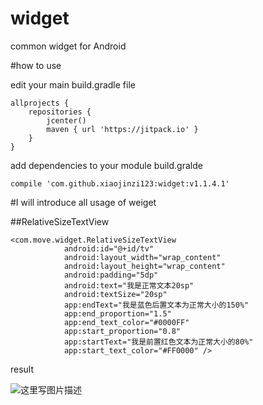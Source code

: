 # widget
common widget for Android


#how to use

edit your main build.gradle file

```
allprojects {
    repositories {
        jcenter()
        maven { url 'https://jitpack.io' }
    }
}
```

add dependencies to your module build.gralde

```
compile 'com.github.xiaojinzi123:widget:v1.1.4.1'
```

#I will introduce all usage of weiget

##RelativeSizeTextView

```
<com.move.widget.RelativeSizeTextView
            android:id="@+id/tv"
            android:layout_width="wrap_content"
            android:layout_height="wrap_content"
            android:padding="5dp"
            android:text="我是正常文本20sp"
            android:textSize="20sp"
            app:endText="我是蓝色后置文本为正常大小的150%"
            app:end_proportion="1.5"
            app:end_text_color="#0000FF"
            app:start_proportion="0.8"
            app:startText="我是前置红色文本为正常大小的80%"
            app:start_text_color="#FF0000" />
```

result

![这里写图片描述](../imgs/1.png)
